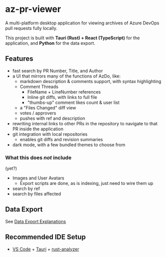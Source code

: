 # az-pr-viewer

A multi-platform desktop application for viewing archives of Azure DevOps pull
requests fully locally.

This project is built with **Tauri (Rust) + React (TypeScript)** for the
application, and **Python** for the data export.

## Features

- fast search by PR Number, Title, and Author
- a UI that mirrors many of the functions of AzDo, like:
  - markdown description & comments support, with syntax highlighting
  - Comment Threads
    - FileName + LineNumber references
    - Inline git diffs, with links to full file
    - "thumbs-up" comment likes count & user list
  - a "Files Changed" diff view
  - votes / approvers
  - pushes with ref and description
- rewriting internal links to other PRs in the repository to navigate to that PR
  inside the application
- git integration with local repositories
  - enables git diffs and revision summaries
- dark mode, with a few bundled themes to choose from

### What this does _not_ include

(yet?)

- Images and User Avatars
  - Export scripts are done, as is indexing, just need to wire them up
- search by ref
- search by files affected

## Data Export

See
[Data Export Explanations](./data-download-scripts/data-export-explanations.md)

## Recommended IDE Setup

- [VS Code](https://code.visualstudio.com/) +
  [Tauri](https://marketplace.visualstudio.com/items?itemName=tauri-apps.tauri-vscode) +
  [rust-analyzer](https://marketplace.visualstudio.com/items?itemName=rust-lang.rust-analyzer)
